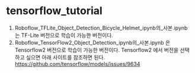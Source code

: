 # tensorflow_tutorial
1. Roboflow_TFLite_Object_Detection_Bicycle_Helmet_ipynb의_사본.ipynb 는 TF-Lite 버전으로 학습이 가능한 버전이다.
2. Roboflow_TensorFlow2_Object_Detection_ipynb의_사본.ipynb 은 Tensorflow2 버전으로 학습이 가능한 버전이다. 
Tensorflow2 에서 버전을 선택하고 싶으면 아래 사이트를 참조하면 된다.
https://github.com/tensorflow/models/issues/9634
